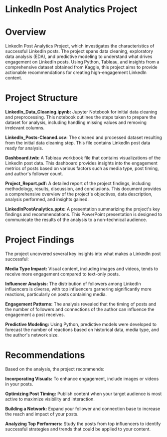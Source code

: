 # LinkedIn Post Analytics Project

# Overview

LinkedIn Post Analytics Project, which investigates the characteristics of successful LinkedIn posts. The project spans data cleaning, exploratory data analysis (EDA), and predictive modeling to understand what drives engagement on LinkedIn posts. Using Python, Tableau, and insights from a comprehensive dataset obtained from Kaggle, this project aims to provide actionable recommendations for creating high-engagement LinkedIn content.

# Project Structure

**LinkedIn_Data_Cleaning.ipynb:** Jupyter Notebook for initial data cleaning and preprocessing. This notebook outlines the steps taken to prepare the dataset for analysis, including handling missing values and removing irrelevant columns.

**LinkedIn_Posts-Cleaned.csv:** The cleaned and processed dataset resulting from the initial data cleaning step. This file contains LinkedIn post data ready for analysis.

**Dashboard.twb:** A Tableau workbook file that contains visualizations of the LinkedIn post data. This dashboard provides insights into the engagement metrics of posts based on various factors such as media type, post timing, and author's follower count.

**Project_Report.pdf:** A detailed report of the project findings, including methodology, results, discussion, and conclusions. This document provides a comprehensive overview of the project's objectives, data description, analysis performed, and insights gained.

**LinkedInPostAnalytics.pptx:** A presentation summarizing the project's key findings and recommendations. This PowerPoint presentation is designed to communicate the results of the analysis to a non-technical audience.

# Project Findings

The project uncovered several key insights into what makes a LinkedIn post successful:

**Media Type Impact:** Visual content, including images and videos, tends to receive more engagement compared to text-only posts.

**Influencer Analysis:** The distribution of followers among LinkedIn influencers is diverse, with top influencers garnering significantly more reactions, particularly on posts containing media.

**Engagement Patterns:** The analysis revealed that the timing of posts and the number of followers and connections of the author can influence the engagement a post receives.

**Predictive Modeling:** Using Python, predictive models were developed to forecast the number of reactions based on historical data, media type, and the author's network size.

# Recommendations

Based on the analysis, the project recommends:

**Incorporating Visuals:** To enhance engagement, include images or videos in your posts.

**Optimizing Post Timing:** Publish content when your target audience is most active to maximize visibility and interaction.

**Building a Network:** Expand your follower and connection base to increase the reach and impact of your posts.

**Analyzing Top Performers:** Study the posts from top influencers to identify successful strategies and trends that could be applied to your content.

